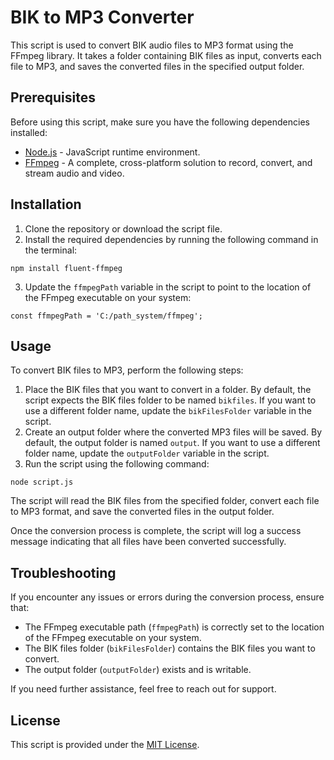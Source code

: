 <!DOCTYPE html>
<html lang="en">
<head>
  <meta charset="UTF-8">
  <meta name="viewport" content="width=device-width, initial-scale=1.0">
</head>
<body>
  <h1>BIK to MP3 Converter</h1>
  <p>This script is used to convert BIK audio files to MP3 format using the FFmpeg library. It takes a folder containing BIK files as input, converts each file to MP3, and saves the converted files in the specified output folder.</p>
  <h2>Prerequisites</h2>
  <p>Before using this script, make sure you have the following dependencies installed:</p>
  <ul>
    <li><a href="https://nodejs.org">Node.js</a> - JavaScript runtime environment.</li>
    <li><a href="https://ffmpeg.org">FFmpeg</a> - A complete, cross-platform solution to record, convert, and stream audio and video.</li>
  </ul>
  <h2>Installation</h2>
  <ol>
    <li>Clone the repository or download the script file.</li>
    <li>Install the required dependencies by running the following command in the terminal:</li>
  </ol>
  <pre><code>npm install fluent-ffmpeg</code></pre>
  <ol start="3">
    <li>Update the <code>ffmpegPath</code> variable in the script to point to the location of the FFmpeg executable on your system:</li>
  </ol>
  <pre><code>const ffmpegPath = 'C:/path_system/ffmpeg';</code></pre>
  <h2>Usage</h2>
  <p>To convert BIK files to MP3, perform the following steps:</p>
  <ol>
    <li>Place the BIK files that you want to convert in a folder. By default, the script expects the BIK files folder to be named <code>bikfiles</code>. If you want to use a different folder name, update the <code>bikFilesFolder</code> variable in the script.</li>
    <li>Create an output folder where the converted MP3 files will be saved. By default, the output folder is named <code>output</code>. If you want to use a different folder name, update the <code>outputFolder</code> variable in the script.</li>
    <li>Run the script using the following command:</li>
  </ol>
  <pre><code>node script.js</code></pre>
  <p>The script will read the BIK files from the specified folder, convert each file to MP3 format, and save the converted files in the output folder.</p>
  <p>Once the conversion process is complete, the script will log a success message indicating that all files have been converted successfully.</p>
  <h2>Troubleshooting</h2>
  <p>If you encounter any issues or errors during the conversion process, ensure that:</p>
  <ul>
    <li>The FFmpeg executable path (<code>ffmpegPath</code>) is correctly set to the location of the FFmpeg executable on your system.</li>
    <li>The BIK files folder (<code>bikFilesFolder</code>) contains the BIK files you want to convert.</li>
    <li>The output folder (<code>outputFolder</code>) exists and is writable.</li>
  </ul>
  <p>If you need further assistance, feel free to reach out for support.</p>
  <h2>License</h2>
  <p>This script is provided under the <a href="https://opensource.org/licenses/MIT">MIT License</a>.</p>
</body>
</html>
